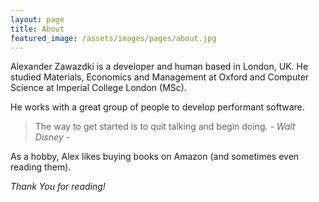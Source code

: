 ```yaml
---
layout: page
title: About
featured_image: /assets/images/pages/about.jpg
---
```


Alexander Zawazdki is a developer and human based in London, UK. He studied Materials, Economics and Management at Oxford and Computer Science at Imperial College London (MSc). 

He works with a great group of people to develop performant software. 

>The way to get started is to quit talking and begin doing. <cite>- Walt Disney -</cite>

As a hobby, Alex likes buying books on Amazon (and sometimes even reading them).

*Thank You for reading!*
